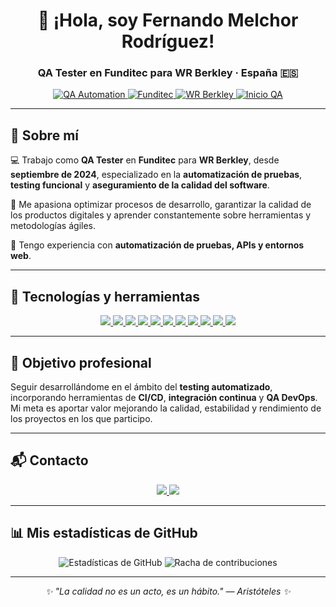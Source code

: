 <!-- Banner de bienvenida -->
<h1 align="center">👋 ¡Hola, soy Fernando Melchor Rodríguez!</h1>
<h3 align="center">QA Tester en Funditec para WR Berkley · España 🇪🇸</h3>

<p align="center">
  <a href="https://www.atlassian.com/continuous-delivery/software-testing" target="_blank">
    <img src="https://img.shields.io/badge/QA%20Tester-Automation-blue?style=for-the-badge" alt="QA Automation" />
  </a>
  <a href="https://www.funditec.es/" target="_blank">
    <img src="https://img.shields.io/badge/Funditec-Research%20%26%20Technology-green?style=for-the-badge" alt="Funditec" />
  </a>
  <a href="https://www.wrberkley.com/" target="_blank">
    <img src="https://img.shields.io/badge/WR%20Berkley-Insurance%20Group-darkgreen?style=for-the-badge" alt="WR Berkley" />
  </a>
  <a href="https://www.timeanddate.com/date/duration.html" target="_blank">
    <img src="https://img.shields.io/badge/Inicio%20en-01%20Sept%202024-orange?style=for-the-badge" alt="Inicio QA" />
  </a>
</p>

---

## 💼 Sobre mí

💻 Trabajo como **QA Tester** en **Funditec** para **WR Berkley**, desde **septiembre de 2024**, especializado en la **automatización de pruebas**, **testing funcional** y **aseguramiento de la calidad del software**.  

🚀 Me apasiona optimizar procesos de desarrollo, garantizar la calidad de los productos digitales y aprender constantemente sobre herramientas y metodologías ágiles.  

🧩 Tengo experiencia con **automatización de pruebas, APIs y entornos web**.

---

## 🧠 Tecnologías y herramientas

<p align="center">

  <!-- Testing -->
  <a href="https://www.selenium.dev/" target="_blank">
    <img src="https://img.shields.io/badge/Selenium-43B02A?style=for-the-badge&logo=selenium&logoColor=white" />
  </a>
  <a href="https://katalon.com/" target="_blank">
    <img src="https://img.shields.io/badge/Katalon-0068FF?style=for-the-badge&logo=katalon&logoColor=white" />
  </a>
  <a href="https://www.postman.com/" target="_blank">
    <img src="https://img.shields.io/badge/Postman-F76935?style=for-the-badge&logo=postman&logoColor=white" />
  </a>

  <!-- Frameworks -->
  <a href="https://angular.io/" target="_blank">
    <img src="https://img.shields.io/badge/Angular-DD0031?style=for-the-badge&logo=angular&logoColor=white" />
  </a>
  <a href="https://ionicframework.com/" target="_blank">
    <img src="https://img.shields.io/badge/Ionic-3880FF?style=for-the-badge&logo=ionic&logoColor=white" />
  </a>
  <a href="https://spring.io/projects/spring-boot" target="_blank">
    <img src="https://img.shields.io/badge/Spring%20Boot-6DB33F?style=for-the-badge&logo=springboot&logoColor=white" />
  </a>
  <a href="https://laravel.com/" target="_blank">
    <img src="https://img.shields.io/badge/Laravel-FF2D20?style=for-the-badge&logo=laravel&logoColor=white" />
  </a>

  <!-- Databases -->
  <a href="https://www.postgresql.org/" target="_blank">
    <img src="https://img.shields.io/badge/PostgreSQL-4169E1?style=for-the-badge&logo=postgresql&logoColor=white" />
  </a>
  <a href="https://www.mysql.com/" target="_blank">
    <img src="https://img.shields.io/badge/MySQL-00758F?style=for-the-badge&logo=mysql&logoColor=white" />
  </a>

  <!-- Others -->
  <a href="https://git-scm.com/" target="_blank">
    <img src="https://img.shields.io/badge/Git-F05032?style=for-the-badge&logo=git&logoColor=white" />
  </a>
  <a href="https://www.docker.com/" target="_blank">
    <img src="https://img.shields.io/badge/Docker-2496ED?style=for-the-badge&logo=docker&logoColor=white" />
  </a>

</p>

---

## 🎯 Objetivo profesional

Seguir desarrollándome en el ámbito del **testing automatizado**, incorporando herramientas de **CI/CD**, **integración continua** y **QA DevOps**.  
Mi meta es aportar valor mejorando la calidad, estabilidad y rendimiento de los proyectos en los que participo.

---

## 📬 Contacto

<p align="center">
  <a href="https://www.linkedin.com/in/tu_usuario_aquí" target="_blank">
    <img src="https://img.shields.io/badge/LinkedIn-Fernando%20Melchor%20Rodr%C3%ADguez-0077B5?style=for-the-badge&logo=linkedin&logoColor=white" />
  </a>
  <a href="mailto:dawfmelchorr@iescastelar.com">
    <img src="https://img.shields.io/badge/Email-dawfmelchorr%40iescastelar.com-red?style=for-the-badge&logo=gmail&logoColor=white" />
  </a>
</p>

---

## 📊 Mis estadísticas de GitHub

<p align="center">
  <img src="https://github-readme-stats.vercel.app/api?username=dawfmelchorr&show_icons=true&theme=tokyonight" alt="Estadísticas de GitHub" />
  <img src="https://github-readme-streak-stats.herokuapp.com/?user=dawfmelchorr&theme=tokyonight" alt="Racha de contribuciones" />
</p>

---

<p align="center">
  <i>✨ "La calidad no es un acto, es un hábito." — Aristóteles ✨</i>
</p>
